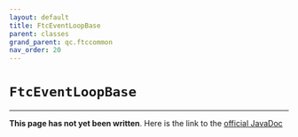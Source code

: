 ```yaml
---
layout: default
title: FtcEventLoopBase
parent: classes
grand_parent: qc.ftccommon
nav_order: 20
---
```

# `FtcEventLoopBase`
---
**This page has not yet been written**. Here is the link to the [official JavaDoc](https://ftctechnh.github.io/ftc_app/doc/javadoc/com/qualcomm/ftccommon/FtcEventLoopBase.html)
        